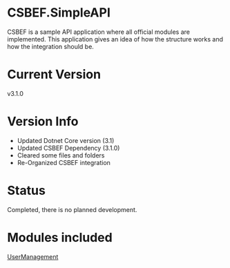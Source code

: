 # CSBEF.SimpleAPI
CSBEF is a sample API application where all official modules are implemented. This application gives an idea of how the structure works and how the integration should be.

# Current Version
v3.1.0

# Version Info
- Updated Dotnet Core version (3.1)
- Updated CSBEF Dependency (3.1.0)
- Cleared some files and folders
- Re-Organized CSBEF integration

# Status
Completed, there is no planned development.

# Modules included
[UserManagement](https://github.com/mkurak/CSBEF.Module.UserManagement)
